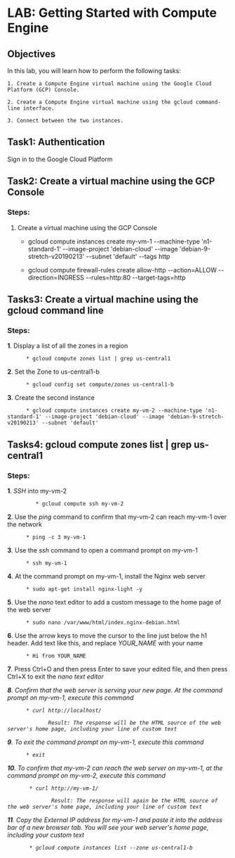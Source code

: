 # LAB: Getting Started with Compute Engine

## Objectives
In this lab, you will learn how to perform the following tasks:

    1. Create a Compute Engine virtual machine using the Google Cloud Platform (GCP) Console.

    2. Create a Compute Engine virtual machine using the gcloud command-line interface.

    3. Connect between the two instances.

## Task1: Authentication

Sign in to the Google Cloud Platform

## Task2: Create a virtual machine using the GCP Console

### Steps:

1. Create a virtual machine using the GCP Console

   * gcloud compute instances create my-vm-1 --machine-type 'n1-standard-1' --image-project 'debian-cloud' --image 'debian-9-stretch-v20190213' --subnet 'default' --tags http 

   * gcloud compute firewall-rules create allow-http --action=ALLOW --direction=INGRESS --rules=http:80 --target-tags=http

## Tasks3: Create a virtual machine using the gcloud command line

### Steps:

<b>1</b>. Display a list of all the zones in a region

          * gcloud compute zones list | grep us-central1

<b>2</b>. Set the Zone to us-central1-b

          * gcloud config set compute/zones us-central1-b

<b>3</b>. Create the second instance

          * gcloud compute instances create my-vm-2 --machine-type 'n1-standard-1' --image-project 'debian-cloud' --image 'debian-9-stretch-v20190213' --subnet 'default'

## Tasks4: gcloud compute zones list | grep us-central1

### Steps:

<b>1</b>. <i>SSH</i> into my-vm-2

             * gcloud compute ssh my-vm-2 

<b>2</b>. Use the <i>ping</i> command to confirm that my-vm-2 can reach my-vm-1 over the network

          * ping -c 3 my-vm-1

<b>3</b>. Use the <i>ssh</i> command to open a command prompt on my-vm-1

          * ssh my-vm-1

<b>4</b>. At the command prompt on my-vm-1, install the Nginx web server

          * sudo apt-get install nginx-light -y

<b>5</b>. Use the <i>nano</i> text editor to add a custom message to the home page of the web server

          * sudo nano /var/www/html/index.nginx-debian.html

<b>6</b>. Use the arrow keys to move the cursor to the line just below the h1 header. Add text like this, and replace <i>YOUR_NAME</i> with your name

          * Hi from YOUR_NAME

<b>7</b>. Press Ctrl+O and then press Enter to save your edited file, and then press Ctrl+X to exit the <i>nano<i> text editor

<b>8</b>. Confirm that the web server is serving your new page. At the command prompt on my-vm-1, execute this command

          * curl http://localhost/

                 Result: The response will be the HTML source of the web server's home page, including your line of custom text

<b>9</b>. To exit the command prompt on my-vm-1, execute this command

          * exit

<b>10</b>. To confirm that my-vm-2 can reach the web server on my-vm-1, at the command prompt on my-vm-2, execute this command

           * curl http://my-vm-1/

                  Result: The response will again be the HTML source of the web server's home page, including your line of custom text

<b>11</b>. Copy the <i>External IP address</i> for my-vm-1 and paste it into the address bar of a new browser tab. You will see your web server's home page, including your custom text

           * gcloud compute instances list --zone us-central1-b
